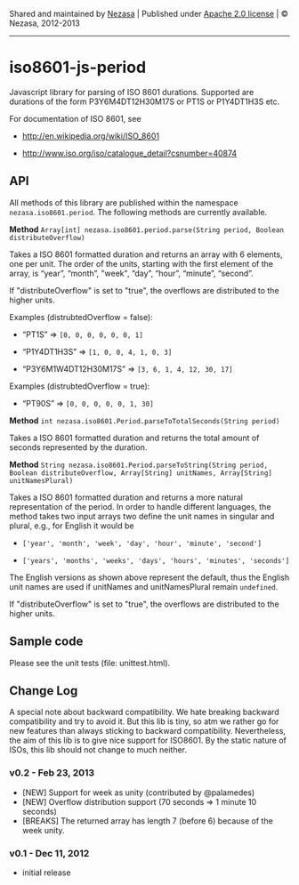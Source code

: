 Shared and maintained by [Nezasa](http://www.nezasa.com) | Published under [Apache 2.0 license](http://www.apache.org/licenses/LICENSE-2.0.html) | © Nezasa, 2012-2013

---

# iso8601-js-period

Javascript library for parsing of ISO 8601 durations. Supported are durations of
the form P3Y6M4DT12H30M17S or PT1S or P1Y4DT1H3S etc.

For documentation of ISO 8601, see

- http://en.wikipedia.org/wiki/ISO_8601

- http://www.iso.org/iso/catalogue_detail?csnumber=40874

## API

All methods of this library are published within the namespace
```nezasa.iso8601.period```. The following methods are currently available.

**Method** ```Array[int] nezasa.iso8601.period.parse(String period, Boolean distributeOverflow)```

Takes a ISO 8601 formatted duration and returns an array with 6 elements, one
per unit. The order of the units, starting with the first element of the array,
is “year”, “month”, "week", “day”, “hour”, “minute”, “second”.

If "distributeOverflow" is set to "true", the overflows are distributed to the higher units.

Examples (distrubtedOverflow = false):

- “PT1S” =\> ```[0, 0, 0, 0, 0, 0, 1]```

- “P1Y4DT1H3S” =\> ```[1, 0, 0, 4, 1, 0, 3]```

- “P3Y6M1W4DT12H30M17S” =\> ```[3, 6, 1, 4, 12, 30, 17]```

Examples (distrubtedOverflow = true):

- “PT90S” =\> ```[0, 0, 0, 0, 0, 1, 30]```

**Method** ```int nezasa.iso8601.Period.parseToTotalSeconds(String period)```

Takes a ISO 8601 formatted duration and returns the total amount of seconds
represented by the duration.

**Method** ```String nezasa.iso8601.Period.parseToString(String period, Boolean distributeOverflow, Array[String] unitNames, Array[String] unitNamesPlural)```

Takes a ISO 8601 formatted duration and returns a more natural representation of
the period. In order to handle different languages, the method takes two input
arrays two define the unit names in singular and plural, e.g., for English it
would be

- ```['year', 'month', 'week', 'day', 'hour', 'minute', 'second']```

- ```['years', 'months', 'weeks', 'days', 'hours', 'minutes', 'seconds']```

The English versions as shown above represent the default, thus the English unit names
are used if unitNames and unitNamesPlural remain ```undefined```.

If "distributeOverflow" is set to "true", the overflows are distributed to the higher units.

## Sample code

Please see the unit tests (file: unittest.html).

## Change Log

A special note about backward compatibility. We hate breaking backward compatibility and try to avoid it. But this lib is tiny, so atm we rather go for new features than always sticking to backward compatibility.
Nevertheless, the aim of this lib is to give nice support for ISO8601. By the static nature of ISOs, this lib should not change to much neither.

### v0.2 - Feb 23, 2013

- [NEW] Support for week as unity (contributed by @palamedes)
- [NEW] Overflow distribution support (70 seconds => 1 minute 10 seconds)
- [BREAKS] The returned array has length 7 (before 6) because of the week unity.

### v0.1 - Dec 11, 2012

- initial release
